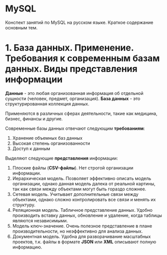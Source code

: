 # MySQL
Конспект занятий по MySQL на русском языке. Краткое содержание основным тем.

# 1. База данных. Применение. Требования к современным базам данных. Виды представления информации

**Данные** - это любая организованная информация об отдельной сущности (человек, предмет, организация).
**База данных** - это структурированная коллекция данных.

Применяются в различных сферах деятельности, такие как медицина, бизнес, финансы и другие.

Современные базы данных отвечают следующим **требованиям**:

1. Хранение объемных баз данных
2. Высокая степень организованности
3. Доступ к данным

Выделяют следующие **представления** информации:

1. Плоские файлы (**CSV-файлы**). Нет строгой организации информации.
2. Иерархическая модель. Позволяет эффективно описать модель организации, однако данная модель далека от реальной картины, так как связи между объектами могут быть гораздо сложнее.
3. Сетевая модель. Учитывает дополнительные связи между объектами, однако сложно контролировать все связи и менять их структуру.
4. Реляционная модель. Табличное представление данных. Удобно производить вставку данных, обновление и удаление, когда таблицы являются независимыми.
5. Модель ключ-значение. Очень полезное представление в плане производительности, но неэффективно для анализа данных.
6. Документная модель. Удобна для разворачивание масштабных проектов, т.к. файлы в формате **JSON** или **XML** описывают полную информацию.
